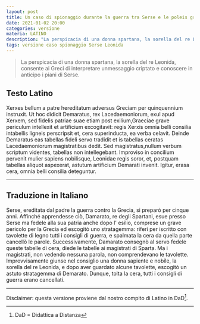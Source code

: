 ```yaml
---
layout: post
title: Un caso di spionaggio durante la guerra tra Serse e le poleis greche
date: 2021-01-02 20:00
categories: versione
materia: LATINO
description: "La perspicacia di una donna spartana, la sorella del re Leonida, consente ai Greci di interpretare unmessaggio criptato e conoscere in anticipo i piani di Serse."
tags: versione caso spionaggio Serse Leonida
---
```


> La perspicacia di una donna spartana, la sorella del re Leonida, consente ai Greci di interpretare unmessaggio criptato e conoscere in anticipo i piani di Serse.


## Testo Latino

Xerxes bellum a patre hereditatum adversus Greciam per quinquennium instruxit. Ut hoc didicit Demaratus, rex Lacedaemoniorum, exul apud Xerxem, sed fidelis patriae suae etiam post exilium,Graeciae grave periculum intellexit et artificium excogitavit: regis Xerxis omnia belli consilia intabellis ligneis perscripsit et, cera superinducta, ea verba celavit. Deinde Demaratus eas tabellas fideli servo tradidit et is tabellas ceratas Lacedaemoniorum magistratibus dedit. Sed magistratus,nullum verbum scriptum videntes, tabellas non intellegebant. Improviso in concilium pervenit mulier sapiens nobilisque, Leonidae regis soror, et, postquam tabellas aliquot aspexerat, astutum artificium Demarati invenit. Igitur, erasa cera, omnia belli consilia deteguntur.

---

## Traduzione in Italiano

Serse, ereditata dal padre la guerra contro la Grecia, si preparò per cinque anni. Affinché apprendesse ciò, Damarato, re degli Spartani, esue presso Serse ma fedele alla sua patria anche dopo l' esilio, comprese un grave pericolo per la Grecia ed escogitò uno stratagemma: riferì per iscritto con tavolette di legno tutti i consigli di guerra, e spalmata la cera da quella parte cancellò le parole. Successivamente, Damarato consegnò al servo fedele queste tabelle di cera, diede le tabelle ai magistrati di Sparta. Ma i magistrati, non vedendo nessuna parola, non comprendevano le tavolette. Improvvisamente giunse nel consiglio una donna sapiente e nobile, la sorella del re Leonida, e dopo aver guardato alcune tavolette, escogitò un astuto stratagemma di Demarato. Dunque, tolta la cera, tutti i consigli di guerra erano cancellati.

---

Disclaimer: questa versione proviene dal nostro compito di Latino in DaD[^1]. 

[^1]: DaD = Didattica a Distanza

